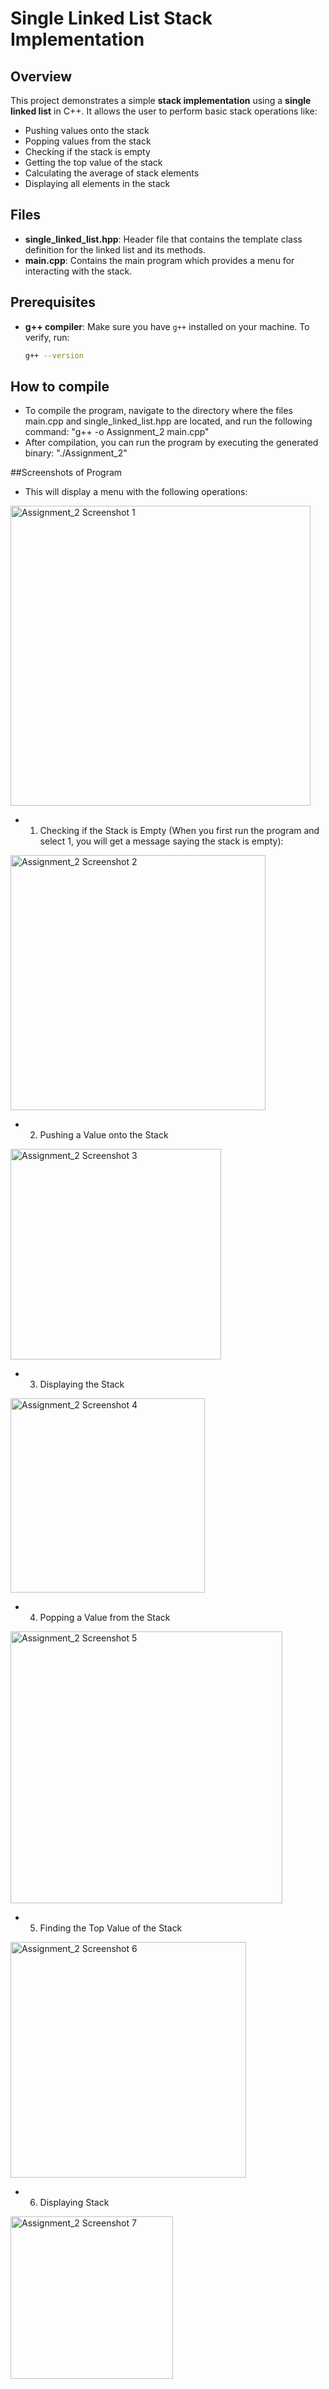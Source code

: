 # Single Linked List Stack Implementation

## Overview
This project demonstrates a simple **stack implementation** using a **single linked list** in C++. It allows the user to perform basic stack operations like:
- Pushing values onto the stack
- Popping values from the stack
- Checking if the stack is empty
- Getting the top value of the stack
- Calculating the average of stack elements
- Displaying all elements in the stack

## Files
- **single_linked_list.hpp**: Header file that contains the template class definition for the linked list and its methods.
- **main.cpp**: Contains the main program which provides a menu for interacting with the stack.

## Prerequisites
- **g++ compiler**: Make sure you have `g++` installed on your machine. To verify, run:

  ```bash
  g++ --version

## How to compile
- To compile the program, navigate to the directory where the files main.cpp and single_linked_list.hpp are located, and run the following command:
  "g++ -o Assignment_2 main.cpp"
- After compilation, you can run the program by executing the generated binary:
  "./Assignment_2"

##Screenshots of Program

- This will display a menu with the following operations:
<img width="480" alt="Assignment_2 Screenshot 1" src="https://github.com/user-attachments/assets/126254a2-2449-4220-80fa-742d24d6b3ca">

- 1. Checking if the Stack is Empty (When you first run the program and select 1, you will get a message saying the stack is empty):
<img width="408" alt="Assignment_2 Screenshot 2" src="https://github.com/user-attachments/assets/4b52b1d7-62a6-478c-b91b-6280c2f50129">

- 2. Pushing a Value onto the Stack
<img width="337" alt="Assignment_2 Screenshot 3" src="https://github.com/user-attachments/assets/5bb9d775-6c1d-4924-9f58-c8f8d6cdd3c2">

- 3. Displaying the Stack
<img width="311" alt="Assignment_2 Screenshot 4" src="https://github.com/user-attachments/assets/682a8651-f959-4f7e-b3d3-cae7269859d4">

- 4. Popping a Value from the Stack
<img width="435" alt="Assignment_2 Screenshot 5" src="https://github.com/user-attachments/assets/7a5de0e4-1630-4bdf-a4fe-7a759eb7a2c3">

- 5. Finding the Top Value of the Stack
<img width="377" alt="Assignment_2 Screenshot 6" src="https://github.com/user-attachments/assets/fcbee73a-7382-422c-beaf-a00152af0a07">

- 6. Displaying Stack
<img width="260" alt="Assignment_2 Screenshot 7" src="https://github.com/user-attachments/assets/f87ebae1-3022-4b43-8f0f-7c8fe160f0bf">
